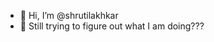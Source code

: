 - 👋 Hi, I’m @shrutilakhkar
- 🌱 Still trying to figure out what I am doing???
<!---
shrutilakhkar/shrutilakhkar is a ✨ special ✨ repository because its `README.md` (this file) appears on your GitHub profile.
You can click the Preview link to take a look at your changes.
--->
